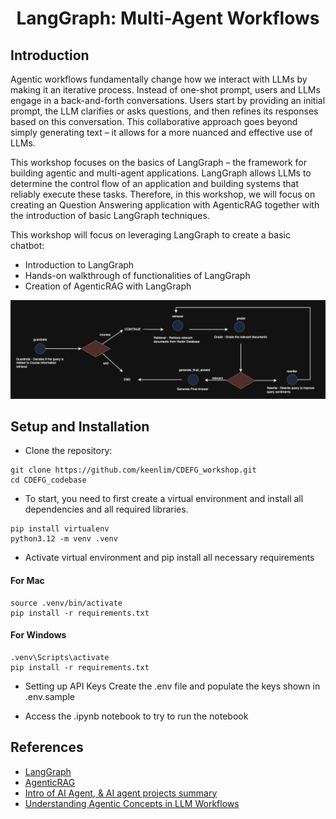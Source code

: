 <div align = "center">
<h1>LangGraph: Multi-Agent Workflows</h1>
</div>

## Introduction
Agentic workflows fundamentally change how we interact with LLMs by making it an iterative process. Instead of one-shot prompt, users and LLMs engage in a back-and-forth conversations. Users start by providing an initial prompt, the LLM clarifies or asks questions, and then refines its responses based on this conversation. This collaborative approach goes beyond simply generating text – it allows for a more nuanced and effective use of LLMs. 

This workshop focuses on the basics of LangGraph – the framework for building agentic and multi-agent applications. LangGraph allows LLMs to determine the control flow of an application and building systems that reliably execute these tasks. Therefore, in this workshop, we will focus on creating an Question Answering application with AgenticRAG together with the introduction of basic LangGraph techniques.

This workshop will focus on leveraging LangGraph to create a basic chatbot:
- Introduction to LangGraph
- Hands-on walkthrough of functionalities of LangGraph
- Creation of AgenticRAG with LangGraph

![image.png](assets/Architecture.drawio.png)
 
## Setup and Installation
- Clone the repository:
```
git clone https://github.com/keenlim/CDEFG_workshop.git
cd CDEFG_codebase
```

- To start, you need to first create a virtual environment and install all dependencies and all required libraries.
```
pip install virtualenv
python3.12 -m venv .venv
```

- Activate virtual environment and pip install all necessary requirements
#### For Mac
```
source .venv/bin/activate
pip install -r requirements.txt
```

#### For Windows
```
.venv\Scripts\activate 
pip install -r requirements.txt
```

- Setting up API Keys
Create the .env file and populate the keys shown in .env.sample

- Access the .ipynb notebook to try to run the notebook

## References
- [LangGraph](https://langchain-ai.github.io/langgraph/)
- [AgenticRAG](https://langchain-ai.github.io/langgraph/tutorials/rag/langgraph_agentic_rag/)
- [Intro of AI Agent, & AI agent projects summary](https://medium.com/@henryhengluo/intro-of-ai-agent-ai-agent-projects-summary-52f4a364ab86)
- [Understanding Agentic Concepts in LLM Workflows](https://medium.com/@pankaj_pandey/understanding-agentic-concepts-in-llm-workflows-fc8115504c06)
